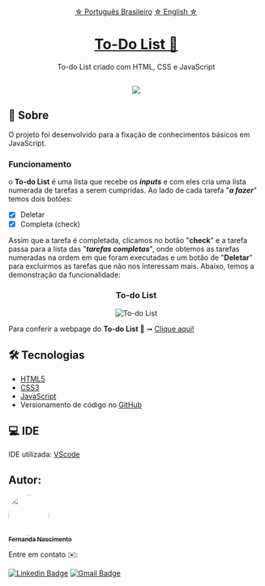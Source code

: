 <p align="center">
    <a href="">☆ Português Brasileiro</a>
    <a href="">☆ English ☆</a> 
</p>


<h1 align="center">
    <a href="https://fernanda1701.github.io/to-do-list/">To-Do List 📑</a>
</h1>
<p align="center">To-do List criado com HTML, CSS e JavaScript</p>

<h2 align="center">
<img src="https://img.shields.io/static/v1?label=Status:&message=Completo ✅&color=32CD32&style=for-the-badge&logo=ghost"/>
</h2>


## 💎 Sobre

O projeto foi desenvolvido para a fixação de conhecimentos básicos em JavaScript.

<h3>Funcionamento</h3>

o <b>To-do List</b> é uma lista que recebe os <b><i>inputs</b></i> e com eles cria uma lista numerada de tarefas a serem cumpridas.
Ao lado de cada tarefa "<b><i>a fazer</b></i>" temos dois botões:

- [x] Deletar
- [x] Completa (check)

Assim que a tarefa é completada, clicamos no botão "<b>check</b>" e a tarefa passa para a lista das "<b><i>tarefas completas</b></i>", onde obtemos as tarefas numeradas na
ordem em que foram executadas e um botão de "<b>Deletar</b>" para excluirmos as tarefas que não nos interessam mais.
Abaixo, temos a demonstração da funcionalidade:


<h3 align="center">To-do List</h3>

<p align="center">
  <img alt="To-do List" title="to-do-list" src="./README/to-do-list.gif" />
</p>


<p>Para conferir a webpage do <b>To-do List 📑</b> ➞ <a href="https://fernanda1701.github.io/to-do-list/">Clique aqui!</a></p>

## 🛠 Tecnologias
 
- [HTML5](https://developer.mozilla.org/en-US/docs/Glossary/HTML5)
- [CSS3](https://devdocs.io/css/)
- [JavaScript](https://developer.mozilla.org/pt-BR/docs/Web/JavaScript)
- Versionamento de código no [GitHub](https://github.com/)

## 💻 IDE

IDE utilizada: [VScode](https://code.visualstudio.com/)

## Autor:

<a href="https://github.com/Fernanda1701">
 <img style="border-radius: 50%;" src="https://avatars.githubusercontent.com/Fernanda1701" width="80px;" alt=""/>
 <br />
 <sub><b>Fernanda Nascimento</b></sub></a> <a href="https://github.com/Fernanda1701"></a>

Entre em contato ✉️:

[![Linkedin Badge](https://img.shields.io/badge/-Fernanda-blue??style=plastic&logo=Linkedin&logoColor=white&link=https://www.linkedin.com/in/fnasci/)](https://www.linkedin.com/in/fnasci/)
[![Gmail Badge](https://img.shields.io/badge/-fnasci.1701@gmail.com-c14438?style=plastic&logo=Gmail&logoColor=white&link=mailto:fnasci.1701@gmail.com)](mailto:fnasci.1701@gmail.com)
